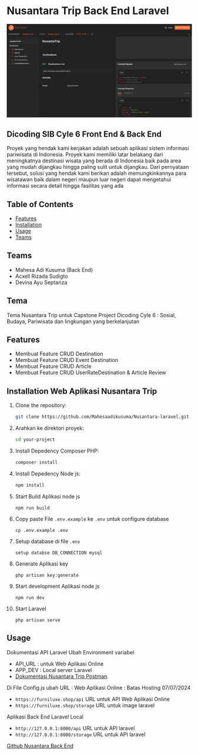 # Nusantara Trip Back End Laravel

![image.png](https://raw.githubusercontent.com/Mahesaadikusuma/Nusantara-laravel/main/image.png)

## Dicoding SIB Cyle 6 Front End & Back End

Proyek yang hendak kami kerjakan adalah sebuah aplikasi sistem informasi pariwisata di Indonesia. Proyek kami memiliki latar belakang dari meningkatnya destinasi wisata yang berada di Indonesia baik pada area yang mudah dijangkau hingga paling sulit untuk dijangkau. Dari pernyataan tersebut, solusi yang hendak kami berikan adalah memungkinkannya para wisatawan baik dalam negeri maupun luar negeri dapat mengetahui informasi secara detail hingga fasilitas yang ada

## Table of Contents

-   [Features](#features)
-   [Installation](#installation)
-   [Usage](#usage)
-   [Teams](#Teams)

## Teams

-   Mahesa Adi Kusuma (Back End)
-   Acxell Rizada Sudigto
-   Devina Ayu Septariza

## Tema

Tema Nusantara Trip untuk Capstone Project Dicoding Cyle 6 : Sosial, Budaya, Pariwisata dan lingkungan yang berkelanjutan

## Features

-   Membuat Feature CRUD Destination
-   Membuat Feature CRUD Event Destination
-   Membuat Feature CRUD Article
-   Membuat Feature CRUD UserRateDestination & Article Review

## Installation Web Aplikasi Nusantara Trip

1. Clone the repository:

    ```bash
    git clone https://github.com/Mahesaadikusuma/Nusantara-laravel.git
    ```

2. Arahkan ke direktori proyek:

    ```bash
    cd your-project
    ```

3. Install Depedency Composer PHP:

    ```bash
    composer install
    ```

4. Install Depedency Node js:

    ```bash
    npm install
    ```

5. Start Build Aplikasi node js

    ```
    npm run build
    ```

6. Copy paste File `.env.example` ke `.env` untuk configure database

    ```
    cp .env.example .env
    ```

7. Setup database di file `.env`

    ```
    setup databse DB_CONNECTION mysql
    ```

8. Generate Aplikasi key

    ```
    php artisan key:generate
    ```

9. Start development Aplikasi node js

    ```
    npm run dev
    ```

10. Start Laravel

    ```
    php artisan serve
    ```

## Usage

Dokumentasi API Laravel
Ubah Environment variabel

-   API_URL : untuk Web Aplikasi Online
-   APP_DEV : Local server Laravel
-   [Dokumentasi Nusantara Trip Postman](https://documenter.getpostman.com/view/23896501/2sA3Qv9X19).

Di File Config.js ubah URL :
Web Aplikasi Online : Batas Hosting 07/07/2024

-   `https://furniluxe.shop/api` URL untuk API Web Aplikasi Online
-   `https://furniluxe.shop/storage` URL untuk image laravel

Aplikasi Back End Laravel Local

-   `http://127.0.0.1:8000/api` URL untuk API laravel
-   `http://127.0.0.1:8000/storage` URL untuk API laravel

[Github Nusantara Back End](https://github.com/Mahesaadikusuma/Nusantara-laravel)
